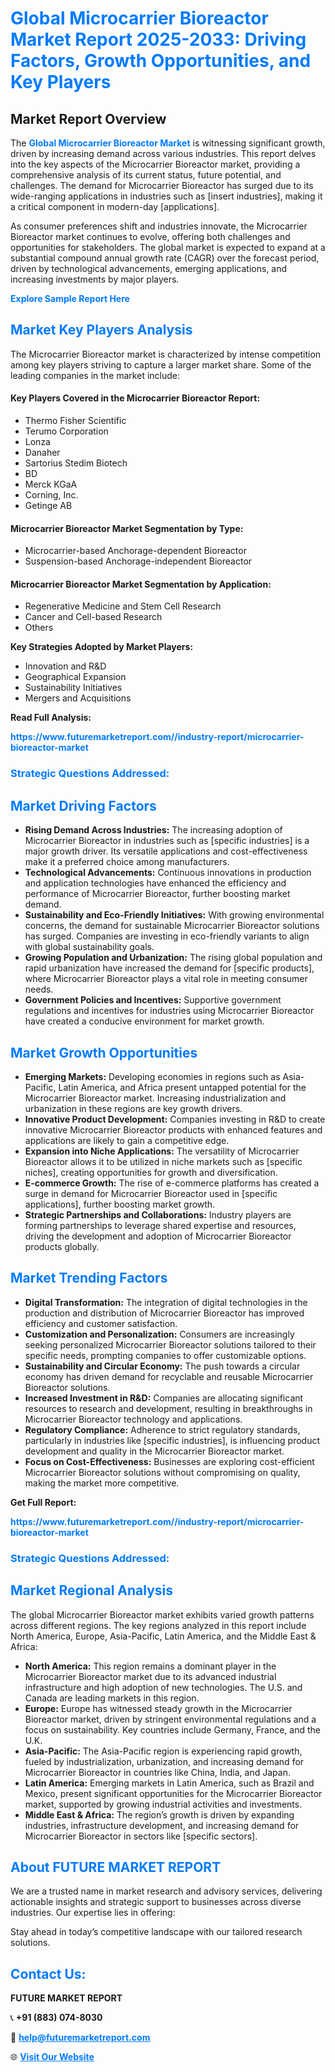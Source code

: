 <h1 style="color: #007BFF;">Global Microcarrier Bioreactor Market Report 2025-2033: Driving Factors, Growth Opportunities, and Key Players</h1>

<section id="overview">
<h2>Market Report Overview</h2>
<p>The <a href="https://www.futuremarketreport.com//industry-report/microcarrier-bioreactor-market" style="color: #007BFF; text-decoration: none;"><strong>Global Microcarrier Bioreactor Market</strong></a> is witnessing significant growth, driven by increasing demand across various industries. This report delves into the key aspects of the Microcarrier Bioreactor market, providing a comprehensive analysis of its current status, future potential, and challenges. The demand for Microcarrier Bioreactor has surged due to its wide-ranging applications in industries such as [insert industries], making it a critical component in modern-day [applications].</p>
<p>As consumer preferences shift and industries innovate, the Microcarrier Bioreactor market continues to evolve, offering both challenges and opportunities for stakeholders. The global market is expected to expand at a substantial compound annual growth rate (CAGR) over the forecast period, driven by technological advancements, emerging applications, and increasing investments by major players.</p>
</section>

<section id="overview">
<p><a href="https://www.futuremarketreport.com//request-sample/reportId=79980" style="color: #007BFF; text-decoration: none;"><strong>Explore Sample Report Here</strong></a></p>
</section>

<section id="key-players">
<h2 style="color: #007BFF;">Market Key Players Analysis</h2>
<p>The Microcarrier Bioreactor market is characterized by intense competition among key players striving to capture a larger market share. Some of the leading companies in the market include:</p>
<h4>Key Players Covered in the Microcarrier Bioreactor Report:</h4>
<ul><li>Thermo Fisher Scientific</li><li>Terumo Corporation</li><li>Lonza</li><li>Danaher</li><li>Sartorius Stedim Biotech</li><li>BD</li><li>Merck KGaA</li><li>Corning, Inc.</li><li>Getinge AB</li></ul>
<h4>Microcarrier Bioreactor Market Segmentation by Type:</h4>
<ul><li>Microcarrier-based Anchorage-dependent Bioreactor</li><li>Suspension-based Anchorage-independent Bioreactor</li></ul>

<h4>Microcarrier Bioreactor Market Segmentation by Application:</h4>
<ul><li>Regenerative Medicine and Stem Cell Research</li><li>Cancer and Cell-based Research</li><li>Others</li></ul>
<p><strong>Key Strategies Adopted by Market Players:</strong></p>
<ul>
<li>Innovation and R&D</li>
<li>Geographical Expansion</li>
<li>Sustainability Initiatives</li>
<li>Mergers and Acquisitions</li>
</ul>
</section>

<section>
<p><strong>Read Full Analysis: </strong></p><a href="https://www.futuremarketreport.com//industry-report/microcarrier-bioreactor-market" style="color: #007BFF; text-decoration: none;"><strong>https://www.futuremarketreport.com//industry-report/microcarrier-bioreactor-market</strong></a>
<h3 style="color: #007BFF;">Strategic Questions Addressed:</h3>
</section>

<section id="driving-factors">
<h2 style="color: #007BFF;">Market Driving Factors</h2>
<ul>
<li><strong>Rising Demand Across Industries:</strong> The increasing adoption of Microcarrier Bioreactor in industries such as [specific industries] is a major growth driver. Its versatile applications and cost-effectiveness make it a preferred choice among manufacturers.</li>
<li><strong>Technological Advancements:</strong> Continuous innovations in production and application technologies have enhanced the efficiency and performance of Microcarrier Bioreactor, further boosting market demand.</li>
<li><strong>Sustainability and Eco-Friendly Initiatives:</strong> With growing environmental concerns, the demand for sustainable Microcarrier Bioreactor solutions has surged. Companies are investing in eco-friendly variants to align with global sustainability goals.</li>
<li><strong>Growing Population and Urbanization:</strong> The rising global population and rapid urbanization have increased the demand for [specific products], where Microcarrier Bioreactor plays a vital role in meeting consumer needs.</li>
<li><strong>Government Policies and Incentives:</strong> Supportive government regulations and incentives for industries using Microcarrier Bioreactor have created a conducive environment for market growth.</li>
</ul>
</section>

<section id="growth-opportunities">
<h2 style="color: #007BFF;">Market Growth Opportunities</h2>
<ul>
<li><strong>Emerging Markets:</strong> Developing economies in regions such as Asia-Pacific, Latin America, and Africa present untapped potential for the Microcarrier Bioreactor market. Increasing industrialization and urbanization in these regions are key growth drivers.</li>
<li><strong>Innovative Product Development:</strong> Companies investing in R&D to create innovative Microcarrier Bioreactor products with enhanced features and applications are likely to gain a competitive edge.</li>
<li><strong>Expansion into Niche Applications:</strong> The versatility of Microcarrier Bioreactor allows it to be utilized in niche markets such as [specific niches], creating opportunities for growth and diversification.</li>
<li><strong>E-commerce Growth:</strong> The rise of e-commerce platforms has created a surge in demand for Microcarrier Bioreactor used in [specific applications], further boosting market growth.</li>
<li><strong>Strategic Partnerships and Collaborations:</strong> Industry players are forming partnerships to leverage shared expertise and resources, driving the development and adoption of Microcarrier Bioreactor products globally.</li>
</ul>
</section>

<section id="trending-factors">
<h2 style="color: #007BFF;">Market Trending Factors</h2>
<ul>
<li><strong>Digital Transformation:</strong> The integration of digital technologies in the production and distribution of Microcarrier Bioreactor has improved efficiency and customer satisfaction.</li>
<li><strong>Customization and Personalization:</strong> Consumers are increasingly seeking personalized Microcarrier Bioreactor solutions tailored to their specific needs, prompting companies to offer customizable options.</li>
<li><strong>Sustainability and Circular Economy:</strong> The push towards a circular economy has driven demand for recyclable and reusable Microcarrier Bioreactor solutions.</li>
<li><strong>Increased Investment in R&D:</strong> Companies are allocating significant resources to research and development, resulting in breakthroughs in Microcarrier Bioreactor technology and applications.</li>
<li><strong>Regulatory Compliance:</strong> Adherence to strict regulatory standards, particularly in industries like [specific industries], is influencing product development and quality in the Microcarrier Bioreactor market.</li>
<li><strong>Focus on Cost-Effectiveness:</strong> Businesses are exploring cost-efficient Microcarrier Bioreactor solutions without compromising on quality, making the market more competitive.</li>
</ul>
</section>

<section>
<p><strong>Get Full Report: </strong></p><a href="https://www.futuremarketreport.com//industry-report/microcarrier-bioreactor-market" style="color: #007BFF; text-decoration: none;"><strong>https://www.futuremarketreport.com//industry-report/microcarrier-bioreactor-market</strong></a>
<h3 style="color: #007BFF;">Strategic Questions Addressed:</h3>
</section>


<section id="regional-analysis">
<h2 style="color: #007BFF;">Market Regional Analysis</h2>
<p>The global Microcarrier Bioreactor market exhibits varied growth patterns across different regions. The key regions analyzed in this report include North America, Europe, Asia-Pacific, Latin America, and the Middle East & Africa:</p>
<ul>
<li><strong>North America:</strong> This region remains a dominant player in the Microcarrier Bioreactor market due to its advanced industrial infrastructure and high adoption of new technologies. The U.S. and Canada are leading markets in this region.</li>
<li><strong>Europe:</strong> Europe has witnessed steady growth in the Microcarrier Bioreactor market, driven by stringent environmental regulations and a focus on sustainability. Key countries include Germany, France, and the U.K.</li>
<li><strong>Asia-Pacific:</strong> The Asia-Pacific region is experiencing rapid growth, fueled by industrialization, urbanization, and increasing demand for Microcarrier Bioreactor in countries like China, India, and Japan.</li>
<li><strong>Latin America:</strong> Emerging markets in Latin America, such as Brazil and Mexico, present significant opportunities for the Microcarrier Bioreactor market, supported by growing industrial activities and investments.</li>
<li><strong>Middle East & Africa:</strong> The region’s growth is driven by expanding industries, infrastructure development, and increasing demand for Microcarrier Bioreactor in sectors like [specific sectors].</li>
</ul>
</section>

<footer>
<h2 style="color: #007BFF;">About FUTURE MARKET REPORT</h2>
<p>We are a trusted name in market research and advisory services, delivering actionable insights and strategic support to businesses across diverse industries. Our expertise lies in offering:</p>

<p>Stay ahead in today’s competitive landscape with our tailored research solutions.</p>

<h2 style="color: #007BFF;">Contact Us:</h2>
<p><strong>FUTURE MARKET REPORT</strong></p>
<p>📞 <strong>+91 (883) 074-8030</strong></p>
<p>📧 <strong><a href="mailto:help@futuremarketreport.com" style="color: #007BFF;">help@futuremarketreport.com</a></strong></p>
<p>🌐 <strong><a href="https://www.futuremarketreport.com/" style="color: #007BFF;">Visit Our Website</a></strong></p>
</footer>